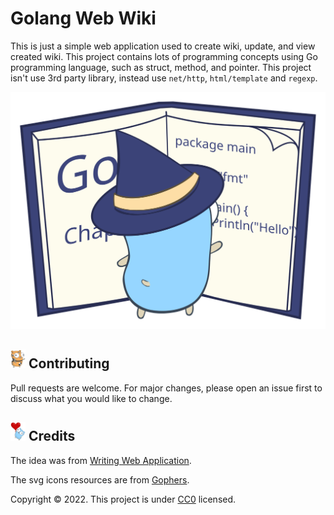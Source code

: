 # Golang Web Wiki

This is just a simple web application used to create wiki, update, and view created wiki.
This project contains lots of programming concepts using Go programming language, such as struct,
method, and pointer. This project isn't use 3rd party library, instead use `net/http`,
`html/template` and `regexp`.

<p align="center">
    <img src="data/images/witch-learning.svg" alt="Gopher witch learning">
</p>

## <img src="data/images/crash-dummy.svg" alt="Gopher robo crash" width="24"> Contributing

Pull requests are welcome. For major changes, please open an issue first to discuss
what you would like to change.

## <img src="data/images/heart-balloon.svg" alt="Gopher heart balloon" width="24"> Credits

The idea was from [Writing Web Application](https://go.dev/doc/articles/wiki/).

The svg icons resources are from [Gophers](https://github.com/egonelbre/gophers).

Copyright :copyright: 2022. This project is under [CC0](LICENSE) licensed.